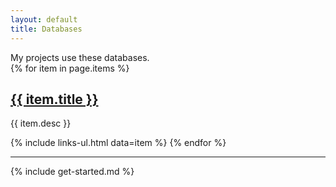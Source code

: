 ```yaml
---
layout: default
title: Databases
---
```


<section markdown="1">
My projects use these databases.
</section>

<section>
{% for item in page.items %}
  <h1><a href="{{ item.url }}">{{ item.title }}</a></h1>

  <p>{{ item.desc }}</p>

  {% include links-ul.html data=item %}
{% endfor %}
</section>

<hr>

<section markdown="1">
{% include get-started.md %}
</section>
